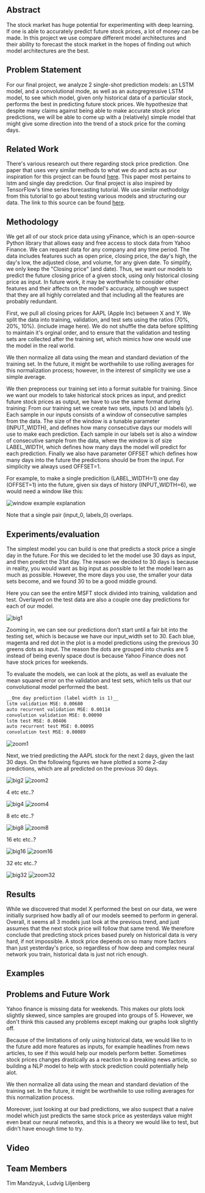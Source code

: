 ## Abstract

The stock market has huge potential for experimenting with deep learning. If one is able to accurately predict future stock prices, a lot of money can be made. In this project we use compare different model architectures and their ability to forecast the stock market in the hopes of finding out which model architectures are the best.

## Problem Statement

For our final project, we analyze 2 single-shot prediction models: an LSTM model, and a convolutional mode, as well as an autogregressive LSTM model, to see which model, given only historical data of a particular stock, performs the best in predicting future stock prices. We hypothesize that despite many claims against being able to make accurate stock price predictions, we will be able to come up with a (relatively) simple model that might give some direction into the trend of a stock price for the coming days. 

## Related Work

There's various research out there regarding stock price prediction. One paper that uses very similar methods to what we do and acts as our inspiration for this project can be found [here](https://arxiv.org/ftp/arxiv/papers/2009/2009.10819.pdf). This paper most pertains to lstm and single day prediction. Our final project is also inspired by TensorFlow's time series forecasting tutorial. We use similar methodolgy from this tutorial to go about testing various models and structuring our data. The link to this source can be found [here](https://www.tensorflow.org/tutorials/structured_data/time_series#multi-step_models).

## Methodology

We get all of our stock price data using yFinance, which is an open-source Python library that allows easy and free access to stock data from Yahoo Finance. We can request data for any company and any time period. The data includes features such as open price, closing price, the day's high, the day's low, the adjusted close, and volume, for any given date. To simplify, we only keep the "Closing price" (and date). Thus, we want our models to predict the future closing price of a given stock, using only historical closing price as input. In future work, it may be worthwhile to consider other features and their affects on the model's accuracy, although we suspect that they are all highly correlated and that including all the features are probably redundant.

First, we pull all closing prices for AAPL (Apple Inc) between X and Y. We split the data into training, validation, and test sets using the ratios (70%, 20%, 10%). (include image here). We do not shuffle the data before splitting to maintain it's orginal order, and to ensure that the validation and testing sets are collected after the training set, which mimics how one would use the model in the real world. 

We then normalize all data using the mean and standard deviation of the training set. In the future, it might be worthwhile to use rolling averages for this normalization process; however, in the interest of simplicity we use a simple average.

We then preprocess our training set into a format suitable for training. Since we want our models to take historical stock prices as input, and predict future stock prices as output, we have to use the same format during training: From our training set we create two sets, inputs (x) and labels (y). Each sample in our inputs consists of a window of consecutive samples from the data. The size of the window is a tunable parameter (INPUT_WIDTH), and defines how many consecutive days our models will use to make each prediction. Each sample in our labels set is also a window of consecutive sample from the data, where the window is of size LABEL_WIDTH, which defines how many days the model will predict for each prediction. Finally we also have parameter OFFSET which defines how many days into the future the predictions should be from the input. For simplicity we always used OFFSET=1.

For example, to make a single predicition (LABEL_WIDTH=1) one day (OFFSET=1) into the future, given six days of history (INPUT_WIDTH=6), we would need a window like this:

![window example explanation](raw_window_1d.png)

Note that a single pair (input_0, labels_0) overlaps.

## Experiments/evaluation

The simplest model you can build is one that predicts a stock price a single day in the future. For this we decided to let the model use 30 days as input, and then predict the 31st day. The reason we decided to 30 days is because in reality, you would want as big input as possible to let the model learn as much as possible. However, the more days you use, the smaller your data sets become, and we found 30 to be a good middle ground.

Here you can see the entire MSFT stock divided into training, validation and test. Overlayed on the test data are also a couple one day predictions for each of our model.

![big1](big1.png)

Zooming in, we can see our predictions don't start until a fair bit into the testing set, which is because we have our input_width set to 30. Each blue, magenta and red dot in the plot is a model predictions using the previous 30 greens dots as input. The reason the dots are grouped into chunks are 5 instead of being evenly space dout is because Yahoo Finance does not have stock prices for weekends.  

To evaluate the models, we can look at the plots, as well as evaluate the mean squared error on the validation and test sets, which tells us that our convolutional model performed the best.

```txt
__One day prediction (label width is 1)__
lstm validation MSE: 0.00680
auto recurrent validation MSE: 0.00114
convolution validation MSE: 0.00090
lstm test MSE: 0.00406
auto recurrent test MSE: 0.00095
convolution test MSE: 0.00089
```
![zoom1](zoom1.png)

Next, we tried predicting the AAPL stock for the next 2 days, given the last 30 days. On the following figures we have plotted a some 2-day predictions, which are all predicted on the previous 30 days.

![big2](big2.png)
![zoom2](zoom2.png)

4 etc etc..?

![big4](big4.png)
![zoom4](zoom4.png)

8 etc etc..?

![big8](big8.png)
![zoom8](zoom8.png)

16 etc etc..?

![big16](big16.png)
![zoom16](zoom16.png)

32 etc etc..?

![big32](big32.png)
![zoom32](zoom32.png)

## Results

While we discovered that model X performed the best on our data, we were initially surprised how badly all of our models seemed to perform in general. Overall, it seems all 3 models just look at the previous trend, and just assumes that the next stock price will follow that same trend. We therefore conclude that predicting stock prices based purely on historical data is very hard, if not impossible. A stock price depends on so many more factors than just yesterday's price, so regardless of how deep and complex neural network you train, historical data is just not rich enough.

## Examples

## Problems and Future Work

Yahoo finance is missing data for weekends. This makes our plots look slightly skewed, since samples are grouped into groups of 5. However, we don't think this caused any problems except making our graphs look slightly off.

Because of the limitations of only using historical data, we would like to in the future add more features as inputs, for example headlines from news articles, to see if this would help our models perform better. Sometimes stock prices changes drastically as a reaction to a breaking news article, so building a NLP model to help with stock prediction could potentially help alot.

We then normalize all data using the mean and standard deviation of the training set. In the future, it might be worthwhile to use rolling averages for this normalization process.

Moreover, just looking at our bad predictions, we also suspect that a naive model which just predicts the same stock price as yesterdays value might even beat our neural networks, and this is a theory we would like to test, but didn't have enough time to try.

## Video

## Team Members

Tim Mandzyuk, Ludvig Liljenberg

